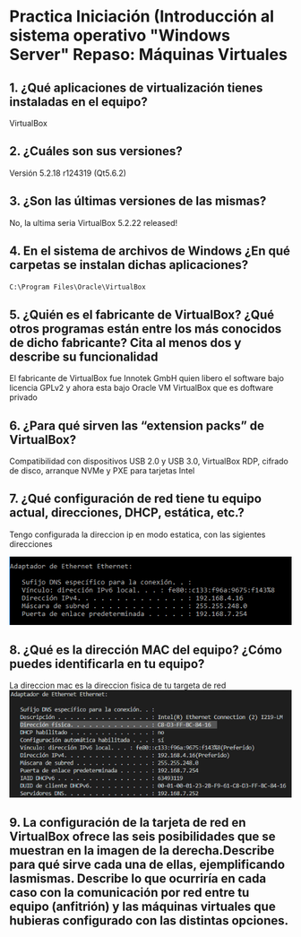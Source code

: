 # Practica Iniciación (Introducción al sistema operativo "Windows Server" Repaso: Máquinas Virtuales

## 1. ¿Qué aplicaciones de virtualización tienes instaladas en el equipo?

VirtualBox

## 2. ¿Cuáles son sus versiones?

Versión 5.2.18 r124319 (Qt5.6.2)

## 3. ¿Son las últimas versiones de las mismas?

No, la ultima seria VirtualBox 5.2.22 released!

## 4. En el sistema de archivos de Windows ¿En qué carpetas se instalan dichas aplicaciones?

`C:\Program Files\Oracle\VirtualBox`

## 5. ¿Quién es el fabricante de VirtualBox? ¿Qué otros programas están entre los más conocidos de dicho fabricante? Cita al menos dos y describe su funcionalidad

El fabricante de VirtualBox fue Innotek GmbH quien libero el software bajo licencia GPLv2 y ahora esta bajo Oracle VM VirtualBox que es doftware privado

## 6. ¿Para qué sirven las “extension packs” de VirtualBox?

Compatibilidad con dispositivos USB 2.0 y USB 3.0, VirtualBox RDP, cifrado de disco, arranque NVMe y PXE para tarjetas Intel

## 7. ¿Qué configuración de red tiene tu equipo actual, direcciones, DHCP, estática, etc.?

Tengo configurada la direccion ip en modo estatica, con las sigientes direcciones

![IMG not Found](capturas/originales/captura1.png)


## 8. ¿Qué es la dirección MAC del equipo? ¿Cómo puedes identificarla en tu equipo?

La direccion mac es la direccion fisica de tu targeta de red
![IMG not Found](capturas/originales/captura2.png)


## 9. La configuración de la tarjeta de red en VirtualBox ofrece las seis posibilidades que se muestran en la imagen de la derecha.Describe para qué sirve cada una de ellas, ejemplificando lasmismas. Describe lo que ocurriría en cada caso con la comunicación por red entre tu equipo (anfitrión) y las máquinas virtuales que hubieras configurado con las distintas opciones.